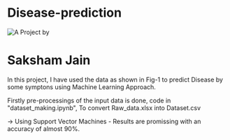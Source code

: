 # Disease-prediction
![A Project by ](http://learncodeonline.in/gitone.png "Made By") 
# Saksham Jain
In this project, I have used the data as shown in Fig-1 to predict Disease by some symptons using Machine Learning Approach.


Firstly pre-processings of the input data is done, code in "dataset_making.ipynb", To convert Raw_data.xlsx into Dataset.csv 

-> Using Support Vector Machines - Results are promissing with an accuracy of almost 90%.
